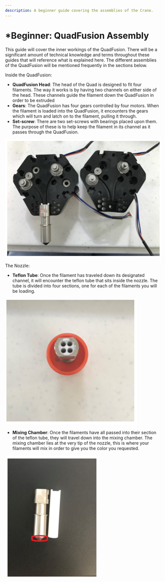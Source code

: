 ```yaml
---
description: A beginner guide covering the assemblies of the Crane.
---
```


# \*Beginner: QuadFusion Assembly

This guide will cover the inner workings of the QuadFusion. There will be a significant amount of technical knowledge and terms throughout these guides that will reference what is explained here. The different assemblies of the QuadFusion will be mentioned frequently in the sections below.

Inside the QuadFusion:

* **QuadFusion Head**: The head of the Quad is designed to fit four filaments. The way it works is by having two channels on either side of the head. These channels guide the filament down the QuadFusion in order to be extruded
* **Gears**: The QuadFusion has four gears controlled by four motors. When the filament is loaded into the QuadFusion, it encounters the gears which will turn and latch on to the filament, pulling it through. 
* **Set-screw**: There are two set-screws with bearings placed upon them. The purpose of these is to help keep the filament in its channel as it passes through the QuadFusion.

![](../.gitbook/assets/image%20%2847%29.png)

The Nozzle:

* **Teflon Tube**: Once the filament has traveled down its designated channel, it will encounter the teflon tube that sits inside the nozzle. The tube is divided into four sections, one for each of the filaments you will be loading.

![](../.gitbook/assets/image%20%2831%29.png)

* **Mixing Chamber**: Once the filaments have all passed into their section of the teflon tube, they will travel down into the mixing chamber. The mixing chamber lies at the very tip of the nozzle, this is where your filaments will mix in order to give you the color you requested. 

![](../.gitbook/assets/image%20%2857%29.png)

